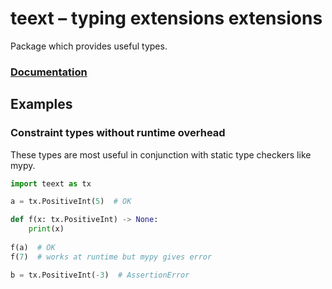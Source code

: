 # teext – typing extensions extensions

Package which provides useful types.

### [Documentation](https://predictive-analytics-lab.com/teext/)

## Examples

### Constraint types without runtime overhead

These types are most useful in conjunction with static type checkers like mypy.

```python
import teext as tx

a = tx.PositiveInt(5)  # OK

def f(x: tx.PositiveInt) -> None:
    print(x)
    
f(a)  # OK
f(7)  # works at runtime but mypy gives error

b = tx.PositiveInt(-3)  # AssertionError
```
